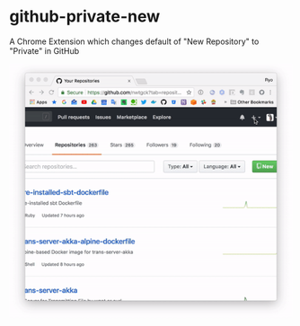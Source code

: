 # github-private-new

A Chrome Extension which changes default of "New Repository" to "Private" in GitHub

![demo1](demo_images/demo1.gif)
